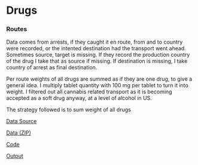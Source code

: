 # Drugs

### Routes

Data comes from arrests, if they caught it en route, from and to
country were recorded, or the intented destination had the transport
went ahead. Sometimes source, target is missing. If they record the
production country of the drug I take that as source if missing. If
destination is missing, I take country of arrest as final destination.

Per route weights of all drugs are summed as if they are one drug, to
give a general idea. I multiply tablet quantity with 100 mg per tablet
to turn it into weight. I filtered out all cannabis related transport
as it is becoming accepted as a soft drug anyway, at a level of
alcohol in US.


The strategy followed is to sum weight of all drugs

[Data Source](https://dataunodc.un.org/ids)

[Data (ZIP)](drug-trafficking-unodc.zip)

[Code](drugs.py)

[Output](drugs-out.html)

